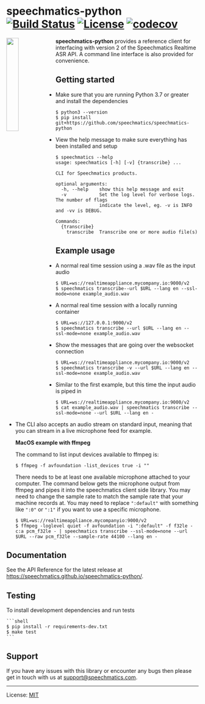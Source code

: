 # speechmatics-python &ensp; [![Build Status](https://travis-ci.org/speechmatics/speechmatics-python.svg?branch=master)](https://travis-ci.org/speechmatics/speechmatics-python) [![License](https://img.shields.io/badge/license-MIT-yellow.svg)](https://github.com/speechmatics/speechmatics-python/blob/master/LICENSE.txt) [![codecov](https://codecov.io/gh/speechmatics/speechmatics-python/branch/master/graph/badge.svg)](https://codecov.io/gh/speechmatics/speechmatics-python)

<a href="https://www.speechmatics.com/"><img src="https://speechmatics.github.io/speechmatics-python/_static/logo.png" width="25%" align="left"></a>

**speechmatics-python** provides a reference client for interfacing with version 2 of the Speechmatics Realtime ASR API. A command line interface is also provided for convenience.

## Getting started

- Make sure that you are running Python 3.7 or greater and install the dependencies

   ```shell
   $ python3 --version
   $ pip install git+https://github.com/speechmatics/speechmatics-python
   ```

- View the help message to make sure everything has been installed and setup

   ```shell
   $ speechmatics --help
   usage: speechmatics [-h] [-v] {transcribe} ...

   CLI for Speechmatics products.

   optional arguments:
     -h, --help    show this help message and exit
     -v            Set the log level for verbose logs. The number of flags
                   indicate the level, eg. -v is INFO and -vv is DEBUG.

   Commands:
     {transcribe}
       transcribe  Transcribe one or more audio file(s)
   ```

## Example usage

- A normal real time session using a .wav file as the input audio

   ```shell
   $ URL=ws://realtimeappliance.mycompany.io:9000/v2
   $ speechmatics transcribe--url $URL --lang en --ssl-mode=none example_audio.wav
   ```

- A normal real time session with a locally running container

   ```shell
   $ URL=ws://127.0.0.1:9000/v2
   $ speechmatics transcribe --url $URL --lang en --ssl-mode=none example_audio.wav
   ```

- Show the messages that are going over the websocket connection

   ```shell
   $ URL=ws://realtimeappliance.mycompany.io:9000/v2
   $ speechmatics transcribe -v --url $URL --lang en --ssl-mode=none example_audio.wav
   ```

- Similar to the first example, but this time the input audio is piped in

   ```shell
   $ URL=ws://realtimeappliance.mycompany.io:9000/v2
   $ cat example_audio.wav | speechmatics transcribe --ssl-mode=none --url $URL --lang en -
   ```

- The CLI also accepts an audio stream on standard input, meaning that you can stream in a live microphone feed for example.

   **MacOS example with ffmpeg**

   The command to list input devices available to ffmpeg is:

   ```shell
   $ ffmpeg -f avfoundation -list_devices true -i ""
   ```

   There needs to be at least one available microphone attached to your computer. The command below gets the microphone output from ffmpeg and pipes it into the speechmatics client side
   library. You may need to change the sample rate to match the sample rate that your machine records at.
   You may need to replace `":default"` with something like `":0"` or `":1"` if you want to use a specific microphone.

   ```shell
   $ URL=ws://realtimeappliance.mycompanyio:9000/v2
   $ ffmpeg -loglevel quiet -f avfoundation -i ":default" -f f32le -c:a pcm_f32le - | speechmatics transcribe --ssl-mode=none --url $URL --raw pcm_f32le --sample-rate 44100 --lang en -
   ```


## Documentation

See the API Reference for the latest release at https://speechmatics.github.io/speechmatics-python/.

## Testing

To install development dependencies and run tests

    ```shell
    $ pip install -r requirements-dev.txt
    $ make test
    ```

## Support

If you have any issues with this library or encounter any bugs then please get in touch with us at support@speechmatics.com.

---

License: [MIT](LICENSE.txt)

